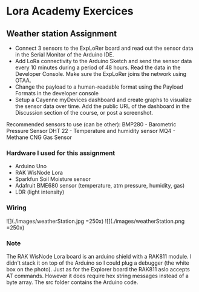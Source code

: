 # Lora Academy Exercices


## Weather station Assignment

- Connect 3 sensors to the ExpLoRer board and read out the sensor data in the Serial Monitor of the Arduino IDE. 
- Add LoRa connectivity to the Arduino Sketch and send the sensor data every 10 minutes during a period of 48 hours. Read the data in the Developer Console. Make sure the ExpLoRer joins the network using OTAA. 
- Change the payload to a human-readable format using the Payload Formats in the developer console
- Setup a Cayenne myDevices dashboard and create graphs to visualize the sensor data over time. Add the public URL of the dashboard in the Discussion section of the course, or post a screenshot.

Recommended sensors to use (can be other):
BMP280 - Barometric Pressure Sensor
DHT 22 - Temperature and humidity sensor
MQ4 - Methane CNG Gas Sensor


### Hardware I used for this assignment

- Arduino Uno
- RAK WisNode Lora
- Sparkfun Soil Moisture sensor
- Adafruit BME680 sensor (temperature, atm pressure, humidity, gas)
- LDR (light intensity)


### Wiring

![](./images/weatherStation.jpg =250x) 
![](./images/weatherStation.png =250x)

### Note
The RAK WisNode Lora board is an arduino shield with a RAK811 module. I didn't stack it on top of the Arduino so I could plug a debugger (the white box on the photo). Just as for the Explorer board the RAK811 aslo accepts AT commands.
However it does require hex string messages instead of a byte array.
The src folder contains the Arduino code.









